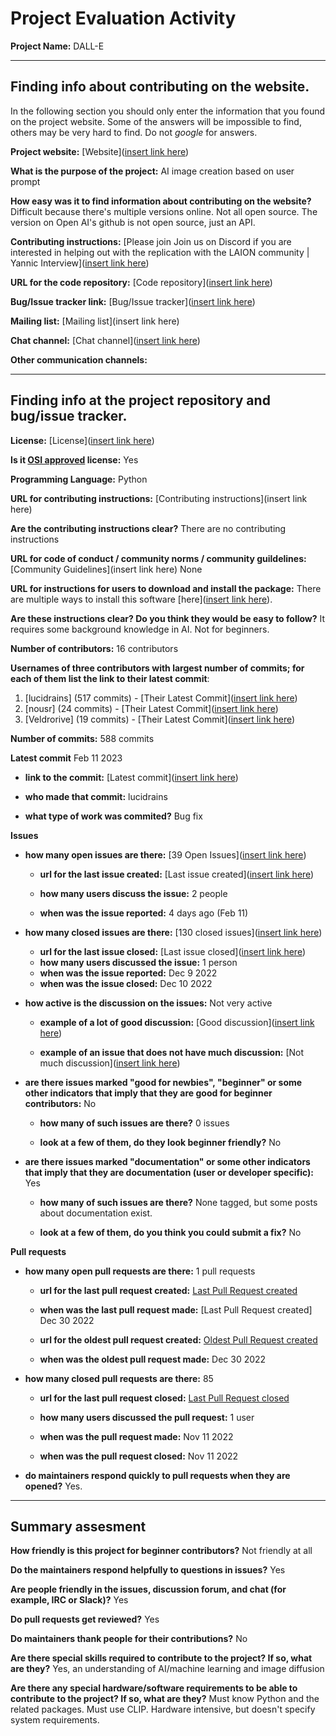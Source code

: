# Project Evaluation Activity



__Project Name:__  DALL-E


---

## Finding info about contributing on the website.

In the following section you should only enter the information that you
found on the project website. Some of the answers will be impossible to find, others
may be very hard to find. Do not _google_ for answers.

__Project website:__ [Website]([insert link here](https://openai.com/blog/dall-e/))


__What is the purpose of the project:__ AI image creation based on user prompt


__How easy was it to find information about contributing on the website?__ Difficult because there's multiple versions online. Not all open source. The version on Open AI's github is not open source, just an API.


__Contributing instructions:__ [Please join Join us on Discord if you are interested in helping out with the replication with the LAION community | Yannic Interview]([insert link here](https://discord.com/invite/xBPBXfcFHd)) 

__URL for the code repository:__ [Code repository]([insert link here](https://github.com/lucidrains/DALLE2-pytorch/blob/main/README.md))

__Bug/Issue tracker link:__ [Bug/Issue tracker]([insert link here](https://github.com/lucidrains/DALLE2-pytorch/issues))

__Mailing list:__ [Mailing list](insert link here)

__Chat channel:__ [Chat channel]([insert link here](https://discord.com/invite/xBPBXfcFHd))

__Other communication channels:__ 


---

## Finding info at the project repository and bug/issue tracker.

__License:__ [License]([insert link here](https://github.com/lucidrains/DALLE2-pytorch/blob/main/LICENSE))

__Is it [OSI approved](https://opensource.org/licenses/alphabetical) license:__ Yes

__Programming Language:__ Python

__URL for contributing instructions:__ [Contributing instructions](insert link here)

__Are the contributing instructions clear?__ There are no contributing instructions


__URL for code of conduct / community norms / community guildelines:__ [Community Guidelines](insert link here) None

__URL for instructions for users to download and install the package:__ There are multiple ways to install this software [here]([insert link here](https://github.com/lucidrains/DALLE2-pytorch#readme)). 


__Are these instructions clear? Do you think they would be easy to follow?__ It requires some background knowledge in AI. Not for beginners.


__Number of contributors:__ 16 contributors


__Usernames of three contributors with largest number of commits; for
each of them list the link to their latest commit__:

1. [lucidrains] (517 commits) - [Their Latest Commit]([insert link here](https://github.com/lucidrains/DALLE2-pytorch/commit/3b2cf7b0bc152d826f74a90f5f6b922a8b9f7b21))
2. [nousr] (24 commits) - [Their Latest Commit]([insert link here](https://github.com/lucidrains/DALLE2-pytorch/commit/91c8d1ca1329644d75853fe8992d6aac03b2a992))
3. [Veldrorive] (19 commits) - [Their Latest Commit]([insert link here](https://github.com/lucidrains/DALLE2-pytorch/commit/916ece164c2d48b7f8cf1e6c832ff249adf979c8))


__Number of commits:__ 588 commits

__Latest commit__ Feb 11 2023

- __link to the commit:__ [Latest commit]([insert link here](https://github.com/lucidrains/DALLE2-pytorch/commit/3b2cf7b0bc152d826f74a90f5f6b922a8b9f7b21))

- __who made that commit:__ lucidrains

- __what type of work was commited?__ Bug fix


__Issues__

- __how many open issues are there:__ [39 Open Issues]([insert link here](https://github.com/lucidrains/DALLE2-pytorch/issues))

    - __url for the last issue created:__ [Last issue created]([insert link here](https://github.com/lucidrains/DALLE2-pytorch/issues/273))

    - __how many users discuss the issue:__ 2 people
    
    - __when was the issue reported:__ 4 days ago (Feb 11)
    

- __how many closed issues are there:__ [130 closed issues]([insert link here](https://github.com/lucidrains/DALLE2-pytorch/issues?q=is%3Aissue+is%3Aclosed))
    - __url for the last issue closed:__ [Last issue closed]([insert link here](https://github.com/lucidrains/DALLE2-pytorch/issues/268))
    - __how many users discussed the issue:__ 1 person
    - __when was the issue reported:__ Dec 9 2022
    - __when was the issue closed:__ Dec 10 2022

- __how active is the discussion on the issues:__ Not very active

    - __example of a lot of good discussion:__ [Good discussion]([insert link here](https://github.com/lucidrains/DALLE2-pytorch/issues/245))
    
    - __example of an issue that does not have much discussion:__ [Not much discussion]([insert link here](https://github.com/lucidrains/DALLE2-pytorch/issues/241))



- __are there issues marked "good for newbies", "beginner" or some other indicators that imply that they are good for beginner contributors:__ No

    - __how many of such issues are there?__ 0 issues
    
    - __look at a few of them, do they look beginner friendly?__ No



- __are there issues marked "documentation" or some other indicators that imply that they are documentation (user or developer specific):__ Yes 

    - __how many of such issues are there?__ None tagged, but some posts about documentation exist.
    
    - __look at a few of them, do you think you could submit a fix?__ No



__Pull requests__

- __how many open pull requests are there:__ 1 pull requests

    - __url for the last pull request created:__ [Last Pull Request created](https://github.com/lucidrains/DALLE2-pytorch/pull/270)
    
    - __when was the last pull request made:__ [Last Pull Request created] Dec 30 2022

    - __url for the oldest pull request created:__ [Oldest Pull Request created](https://github.com/lucidrains/DALLE2-pytorch/pull/270)
    
    - __when was the oldest pull request made:__ Dec 30 2022

- __how many closed pull requests are there:__ 85

    - __url for the last pull request closed:__ [Last Pull Request closed](https://github.com/lucidrains/DALLE2-pytorch/pull/262)
    
    - __how many users discussed the pull request:__ 1 user
    
    - __when was the pull request made:__  Nov 11 2022
    
    - __when was the pull request closed:__ Nov 11 2022
    

- __do maintainers respond quickly to pull requests when they are opened?__ Yes.





---


## Summary assesment
__How friendly is this project for beginner contributors?__ Not friendly at all




__Do the maintainers respond helpfully to questions in issues?__ Yes



__Are people friendly in the issues, discussion forum, and chat (for example, IRC or Slack)?__ Yes




__Do pull requests get reviewed?__ Yes



__Do maintainers thank people for their contributions?__ No



__Are there special skills required to contribute to the project? If so, what are they?__ Yes, an understanding of AI/machine learning and image diffusion



__Are there any special hardware/software requirements to be able to contribute to the project? If so, what are they?__ Must know Python and the related packages. Must use CLIP. Hardware intensive, but doesn't specify system requirements.
